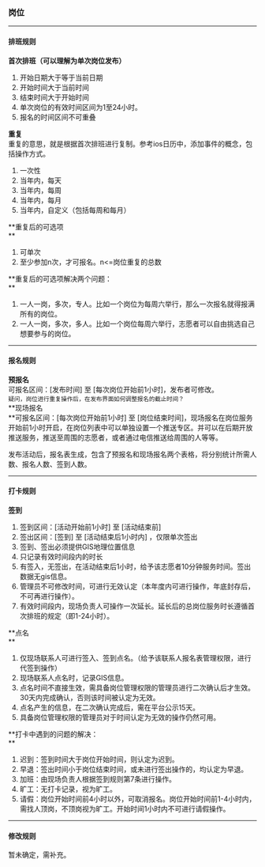 ### 岗位

---

#### 排班规则

**首次排班（可以理解为单次岗位发布）**

1. 开始日期大于等于当前日期
2. 开始时间大于当前时间
3. 结束时间大于开始时间
4. 单次岗位的有效时间区间为1至24小时。
5. 报名的时间区间不可重叠

**重复**  
   重复的意思，就是根据首次排班进行复制。参考ios日历中，添加事件的概念，包括操作方式。

1. 一次性  
2. 当年内，每天  
3. 当年内，每周  
4. 当年内，每月  
5. 当年内，自定义（包括每周和每月）

**重复后的可选项              
**

1. 可单次  
2. 至少参加n次，才可报名。n&lt;=岗位重复的总数

**重复后的可选项解决两个问题：              
**

1. 一人一岗，多次，专人。比如一个岗位为每周六举行，那么一次报名就得报满所有的岗位。  
2. 一人一岗，多次，多人。比如一个岗位每周六举行，志愿者可以自由挑选自己想要参与的岗位。

---

#### 报名规则

**预报名**  
可报名区间：\[发布时间\] 至 \[每次岗位开始前1小时\]，发布者可修改。  
`疑问，岗位进行重复操作后，在发布界面如何调整报名的截止时间？`  
**现场报名                        
**可报名区间：\[每次岗位开始前1小时\] 至 \[岗位结束时间\]，现场报名在岗位服务开始前1小时开启，在岗位列表中可以单独设置一个推送专区。并可以在后期开放推送服务，推送至周围的志愿者，或者通过电信推送给周围的人等等。

发布活动后，报名表生成，包含了预报名和现场报名两个表格，将分别统计所需人数、报名人数、签到人数。

---

#### 打卡规则

**签到**

1. 签到区间：\[活动开始前1小时\] 至 \[活动结束前\]  
2. 签出区间：\[签到\] 至 \[活动结束后1小时内\] ，仅限单次签出  
3. 签到、签出必须提供GIS地理位置信息  
4. 只记录有效时间段内的时长  
5. 有签入，无签出，在活动结束后1小时，给予该志愿者10分钟服务时间。签出数据无gis信息。  
6. 管理员不可修改时间，可进行无效认定（本年度内可进行操作，年底封存后，不可再进行操作）。
7. 有效时间段内，现场负责人可操作一次延长。延长后的总岗位服务时长遵循首次排班的规定（即1-24小时）。

**点名              
**  
1. 仅现场联系人可进行签入、签到点名。（给予该联系人报名表管理权限，进行代签到操作）  
2. 现场联系人点名时，记录GIS信息。  
3. 点名时间不直接生效，需具备岗位管理权限的管理员进行二次确认后才生效。30天内完成确认，否则该时间被认定为无效。  
4. 点名产生的信息，在二次确认完成后，需在平台公示15天。  
5. 具备岗位管理权限的管理员对于时间认定为无效的操作仍然可用。

**打卡中遇到的问题的解决：              
**  
1. 迟到：签到时间大于岗位开始时间，则认定为迟到。  
2. 早退：签出时间小于岗位结束时间，或未进行签出操作的，均认定为早退。  
3. 加班：由现场负责人根据签到规则第7条进行操作。  
4. 旷工：无打卡记录，视为旷工。  
5. 请假：岗位开始时间前4小时以外，可取消报名。岗位开始时间前1-4小时内，需找人顶岗，不顶岗视为旷工。开始时间1小时内不可进行请假操作。

---

#### 修改规则

暂未确定，需补充。

